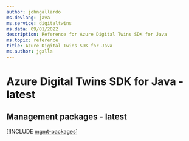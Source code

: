 ```yaml
---
author: johngallardo
ms.devlang: java
ms.service: digitaltwins
ms.data: 09/01/2022
description: Reference for Azure Digital Twins SDK for Java
ms.topic: reference
title: Azure Digital Twins SDK for Java
ms.author: jgalla
---
```

# Azure Digital Twins SDK for Java - latest

## Management packages - latest
[!INCLUDE [mgmt-packages](digital-twins-mgmt-index.md)]